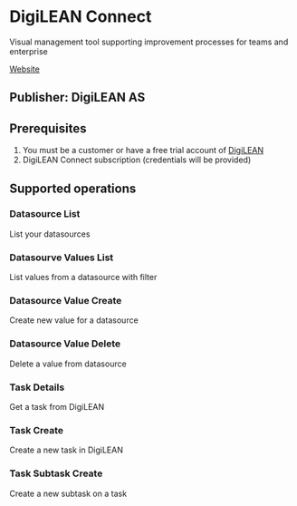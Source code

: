 # DigiLEAN Connect

Visual management tool supporting improvement processes for teams and enterprise

[Website](https://digilean.com)

## Publisher: DigiLEAN AS

## Prerequisites

1. You must be a customer or have a free trial account of [DigiLEAN](https://digilean.com)
2. DigiLEAN Connect subscription (credentials will be provided)

## Supported operations

### Datasource List
List your datasources

### Datasourve Values List
List values from a datasource with filter

### Datasource Value Create
Create new value for a datasource

### Datasource Value Delete
Delete a value from datasource

### Task Details
Get a task from DigiLEAN

### Task Create
Create a new task in DigiLEAN

### Task Subtask Create
Create a new subtask on a task